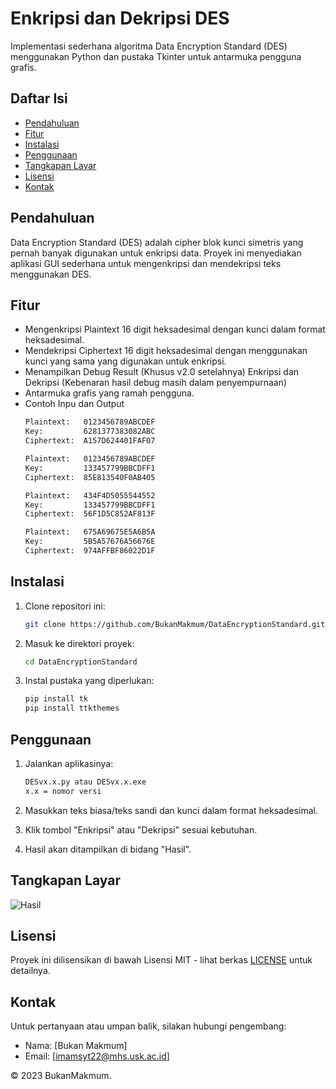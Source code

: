 # Enkripsi dan Dekripsi DES

Implementasi sederhana algoritma Data Encryption Standard (DES) menggunakan Python dan pustaka Tkinter untuk antarmuka pengguna grafis.

## Daftar Isi

- [Pendahuluan](#pendahuluan)
- [Fitur](#fitur)
- [Instalasi](#instalasi)
- [Penggunaan](#penggunaan)
- [Tangkapan Layar](#tangkapan-layar)
- [Lisensi](#lisensi)
- [Kontak](#kontak)

## Pendahuluan

Data Encryption Standard (DES) adalah cipher blok kunci simetris yang pernah banyak digunakan untuk enkripsi data. Proyek ini menyediakan aplikasi GUI sederhana untuk mengenkripsi dan mendekripsi teks menggunakan DES.

## Fitur

- Mengenkripsi Plaintext 16 digit heksadesimal dengan kunci dalam format heksadesimal.
- Mendekripsi Ciphertext 16 digit heksadesimal dengan menggunakan kunci yang sama yang digunakan untuk enkripsi.
- Menampilkan Debug Result (Khusus v2.0 setelahnya) Enkripsi dan Dekripsi (Kebenaran hasil debug masih dalam penyempurnaan)
- Antarmuka grafis yang ramah pengguna.
- Contoh Inpu dan Output
  ```bash
  Plaintext:   0123456789ABCDEF
  Key:         6281377383082ABC
  Ciphertext:  A157D624401FAF07

  Plaintext:   0123456789ABCDEF
  Key:         133457799BBCDFF1
  Ciphertext:  85E813540F0AB405

  Plaintext:   434F4D5055544552
  Key:         133457799BBCDFF1
  Ciphertext:  56F1D5C852AF813F

  Plaintext:   675A69675E5A6B5A
  Key:         5B5A57676A56676E
  Ciphertext:  974AFFBF86022D1F
   ```

## Instalasi

1. Clone repositori ini:

   ```bash
   git clone https://github.com/BukanMakmum/DataEncryptionStandard.git
   ```

2. Masuk ke direktori proyek:

   ```bash
   cd DataEncryptionStandard
   ```

3. Instal pustaka yang diperlukan:

   ```bash
   pip install tk
   pip install ttkthemes

   ```

## Penggunaan

1. Jalankan aplikasinya:

   ```bash
   DESvx.x.py atau DESvx.x.exe
   x.x = nomor versi
   ```

2. Masukkan teks biasa/teks sandi dan kunci dalam format heksadesimal.

3. Klik tombol "Enkripsi" atau "Dekripsi" sesuai kebutuhan.

4. Hasil akan ditampilkan di bidang "Hasil".

## Tangkapan Layar


![Hasil](https://github.com/BukanMakmum/DataEncryptionStandard/assets/32379649/99714f3f-0c6f-4fb3-b33e-5520e1fa2c70)



## Lisensi

Proyek ini dilisensikan di bawah Lisensi MIT - lihat berkas [LICENSE](LICENSE) untuk detailnya.

## Kontak

Untuk pertanyaan atau umpan balik, silakan hubungi pengembang:
- Nama: [Bukan Makmum]
- Email: [imamsyt22@mhs.usk.ac.id]

© 2023 BukanMakmum.
